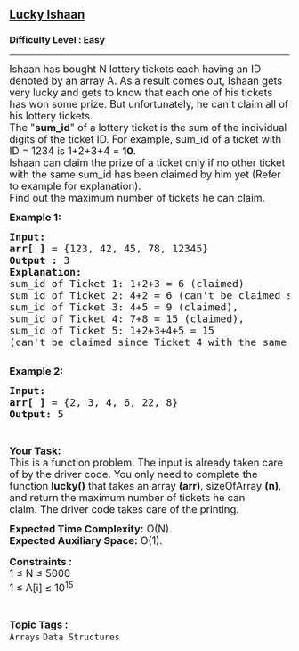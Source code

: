 <h2><a href="https://practice.geeksforgeeks.org/problems/lucky-ishaan0443/0">Lucky Ishaan</a></h2><h3>Difficulty Level : Easy</h3><hr><div class="problems_problem_content__Xm_eO"><p><span style="font-size:18px">Ishaan has bought N lottery tickets each having an ID denoted by an array A. As a result comes out, Ishaan gets very lucky and gets to know that each one of his tickets has won some prize. But unfortunately, he can't claim all of his lottery tickets.<br>
The "<strong>sum_id</strong>" of a lottery ticket is the sum of the individual digits of the ticket ID. For example, sum_id of a ticket with ID = 1234 is 1+2+3+4 = <strong>10</strong>.<br>
Ishaan can claim the prize of a ticket only if no other ticket with the same sum_id has been claimed by him yet (Refer to example for explanation).<br>
Find out the maximum number of tickets he can claim.</span></p>

<p><span style="font-size:18px"><strong>Example 1:</strong></span></p>

<pre><span style="font-size:18px"><strong>Input:</strong>
<strong>arr[ ]</strong> = {123, 42, 45, 78, 12345}
<strong>Output :</strong> 3
<strong>Explanation:</strong>
sum_id of Ticket 1: 1+2+3 = 6 (claimed)
sum_id of Ticket 2: 4+2 = 6 (can't be claimed since Ticket 1, with same sum_id has already been claimed)
sum_id of Ticket 3: 4+5 = 9 (claimed),
sum_id of Ticket 4: 7+8 = 15 (claimed),
sum_id of Ticket 5: 1+2+3+4+5 = 15
(can't be claimed since Ticket 4 with the same sum_id has already been claimed)</span></pre>

<p><br>
<span style="font-size:18px"><strong>Example 2:</strong></span></p>

<pre><span style="font-size:18px"><strong>Input:</strong> 
<strong>arr[ ]</strong> = {2, 3, 4, 6, 22, 8} </span>
<span style="font-size:18px"><strong>Output:</strong> 5 </span></pre>

<p>&nbsp;</p>

<p><span style="font-size:18px"><strong>Your Task:</strong><br>
This is a function problem. The input is already taken care of by the driver code. You only need to complete the function <strong>lucky()</strong> that takes an array <strong>(arr)</strong>, sizeOfArray <strong>(n)</strong>, and return the maximum number of tickets he can claim.&nbsp;The driver code takes care of the printing.</span></p>

<p><span style="font-size:18px"><strong>Expected Time Complexity:</strong>&nbsp;O(N).<br>
<strong>Expected Auxiliary Space:</strong>&nbsp;O(1).</span><br>
<br>
<span style="font-size:18px"><strong>Constraints :</strong><br>
1&nbsp;≤ N&nbsp;≤ 5000<br>
1&nbsp;≤ A[i]&nbsp;≤ 10<sup>15</sup></span></p>
</div><br><p><span style=font-size:18px><strong>Topic Tags : </strong><br><code>Arrays</code>&nbsp;<code>Data Structures</code>&nbsp;